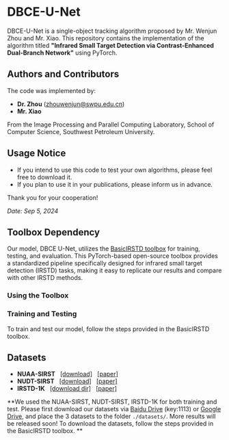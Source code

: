 # DBCE-U-Net

DBCE-U-Net is a single-object tracking algorithm proposed by Mr. Wenjun Zhou and Mr. Xiao. This repository contains the implementation of the algorithm titled **"Infrared Small Target Detection via Contrast-Enhanced Dual-Branch Network"** using PyTorch.

## Authors and Contributors
The code was implemented by:
- **Dr. Zhou** (zhouwenjun@swpu.edu.cn)
- **Mr. Xiao** 

From the Image Processing and Parallel Computing Laboratory, School of Computer Science, Southwest Petroleum University.

## Usage Notice
- If you intend to use this code to test your own algorithms, please feel free to download it.
- If you plan to use it in your publications, please inform us in advance.

Thank you for your cooperation!

*Date: Sep 5, 2024*

## Toolbox Dependency

Our model, DBCE U-Net, utilizes the [BasicIRSTD toolbox](http://github.com/XinyiYing/BasicIRSTD) for training, testing, and evaluation. This PyTorch-based open-source toolbox provides a standardized pipeline specifically designed for infrared small target detection (IRSTD) tasks, making it easy to replicate our results and compare with other IRSTD methods.

### Using the Toolbox

### Training and Testing

To train and test our model, follow the steps provided in the BasicIRSTD toolbox. 

## Datasets
* **NUAA-SIRST** &nbsp; [[download]](https://github.com/YimianDai/sirst) &nbsp; [[paper]](https://arxiv.org/pdf/2009.14530.pdf)
* **NUDT-SIRST** &nbsp; [[download]](https://github.com/YeRen123455/Infrared-Small-Target-Detection) &nbsp; [[paper]](https://ieeexplore.ieee.org/abstract/document/9864119)
* **IRSTD-1K** &nbsp; [[download dir]](https://github.com/RuiZhang97/ISNet) &nbsp; [[paper]](https://ieeexplore.ieee.org/document/9880295)

**We used the NUAA-SIRST, NUDT-SIRST, IRSTD-1K for both training and test. 
Please first download our datasets via [Baidu Drive](https://pan.baidu.com/s/1df4LagRRjyNeZSfoIqOuHg?pwd=1113) (key:1113) or [Google Drive](https://drive.google.com/file/d/1LscYoPnqtE32qxv5v_dB4iOF4dW3bxL2/view?usp=sharing), and place the 3 datasets to the folder `./datasets/`. More results will be released soon!
To download the datasets, follow the steps provided in the BasicIRSTD toolbox. ** 

